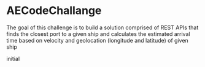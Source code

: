 # AECodeChallange
The goal of this challenge is to build a solution comprised of REST APIs that finds the closest port to a given ship and calculates the estimated arrival time based on velocity and geolocation (longitude and latitude) of given ship


initial